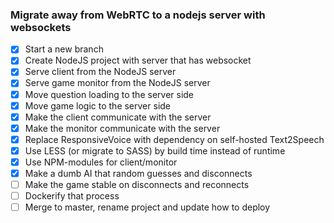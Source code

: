 ### Migrate away from WebRTC to a nodejs server with websockets ###

- [x] Start a new branch
- [x] Create NodeJS project with server that has websocket
- [x] Serve client from the NodeJS server
- [x] Serve game monitor from the NodeJS server
- [x] Move question loading to the server side
- [x] Move game logic to the server side
- [x] Make the client communicate with the server
- [x] Make the monitor communicate with the server
- [x] Replace ResponsiveVoice with dependency on self-hosted Text2Speech
- [x] Use LESS (or migrate to SASS) by build time instead of runtime
- [x] Use NPM-modules for client/monitor
- [x] Make a dumb AI that random guesses and disconnects
- [ ] Make the game stable on disconnects and reconnects
- [ ] Dockerify that process
- [ ] Merge to master, rename project and update how to deploy
